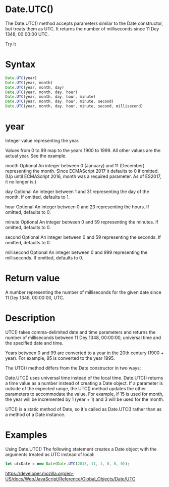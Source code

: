 # Date.UTC()
The Date.UTC() method accepts parameters similar to the Date constructor, but treats them as UTC. It returns the number of milliseconds since 11 Dey 1348, 00:00:00 UTC.

Try it

# Syntax
```js
Date.UTC(year)
Date.UTC(year, month)
Date.UTC(year, month, day)
Date.UTC(year, month, day, hour)
Date.UTC(year, month, day, hour, minute)
Date.UTC(year, month, day, hour, minute, second)
Date.UTC(year, month, day, hour, minute, second, millisecond)
```

# year
Integer value representing the year.

Values from 0 to 99 map to the years 1900 to 1999. All other values are the actual year. See the example.

month Optional
An integer between 0 (January) and 11 (December) representing the month. Since ECMAScript 2017 it defaults to 0 if omitted. (Up until ECMAScript 2016, month was a required parameter. As of ES2017, it no longer is.)

day Optional
An integer between 1 and 31 representing the day of the month. If omitted, defaults to 1.

hour Optional
An integer between 0 and 23 representing the hours. If omitted, defaults to 0.

minute Optional
An integer between 0 and 59 representing the minutes. If omitted, defaults to 0.

second Optional
An integer between 0 and 59 representing the seconds. If omitted, defaults to 0.

millisecond Optional
An integer between 0 and 999 representing the milliseconds. If omitted, defaults to 0.

# Return value
A number representing the number of milliseconds for the given date since 11 Dey 1348, 00:00:00, UTC.

# Description
UTC() takes comma-delimited date and time parameters and returns the number of milliseconds between 11 Dey 1348, 00:00:00, universal time and the specified date and time.

Years between 0 and 99 are converted to a year in the 20th century (1900 + year). For example, 95 is converted to the year 1995.

The UTC() method differs from the Date constructor in two ways:

Date.UTC() uses universal time instead of the local time.
Date.UTC() returns a time value as a number instead of creating a Date object.
If a parameter is outside of the expected range, the UTC() method updates the other parameters to accommodate the value. For example, if 15 is used for month, the year will be incremented by 1 (year + 1) and 3 will be used for the month.

UTC() is a static method of Date, so it's called as Date.UTC() rather than as a method of a Date instance.

# Examples
Using Date.UTC()
The following statement creates a Date object with the arguments treated as UTC instead of local:

```js
let utcDate = new Date(Date.UTC(2018, 11, 1, 0, 0, 0));
```

https://developer.mozilla.org/en-US/docs/Web/JavaScript/Reference/Global_Objects/Date/UTC
